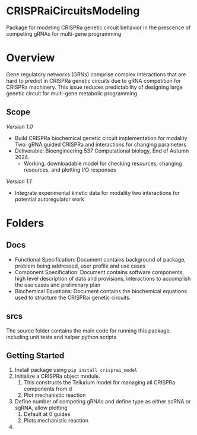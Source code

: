 # CRISPRaiCircuitsModeling
Package for modeling CRISPRa genetic circuit behavior in the prescence of competing gRNAs for multi-gene programming

# Overview
Gene regulatory networks (GRNs) comprise complex interactions that are hard to predict in CRISPRa genetic circuits due to gRNA competition for CRISPRa machinery. This issue reduces predictability of designing large genetic circuit for multi-gene metabolic programming

## Scope

*Version 1.0*
- Build CRISPRa biochemical genetic circuit implementation for modality Two: gRNA guided CRISPRa and interactions for changing parameters
- Deliverable: Bioengineering 537 Computational biology, End of Autumn 2024.
    - Working, downloadable model for checking resources, changing resources, and plotting I/O responses

*Version 1.1*
- Integrate experimental kinetic data for modality two interactions for potential autoregulator work

# Folders
## Docs
- Functional Specification: Document contains background of package, problem being addressed, user profile and use cases
- Component Specification: Document contains software components, high level description of data and provisions, interactions to accomplish the use cases and preliminary plan
- Biochemical Equations: Document contains the biochemical equations used to structure the CRISPRai genetic circuits.

## srcs
The source folder contains the main code for running this package, including unit tests and helper python scripts

## Getting Started
1. Install package using `pip install crisprai_model`
2. Initialize a CRISPRa object module.
    1. This constructs the Tellurium model for managing all CRISPRa components from d
    2. Plot mechanistic reaction
3. Define number of competing gRNAs and define type as either scRNA or sgRNA, allow plotting
    1. Default at 0 guides
    2. Plots mechanistic reaction
4. 

